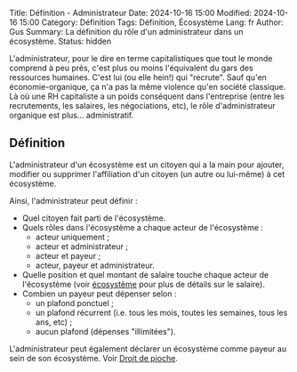 Title: Définition - Administrateur
Date: 2024-10-16 15:00
Modified: 2024-10-16 15:00
Category: Définition
Tags: Définition, Écosystème
Lang: fr
Author: Gus
Summary: La définition du rôle d'un administrateur dans un écosystème.
Status: hidden

L'administrateur, pour le dire en terme capitalistiques que tout le monde comprend à peu près, c'est plus ou moins l'équivalent du gars des ressources humaines.
C'est lui (ou elle hein!) qui "recrute".
Sauf qu'en économie-organique, ça n'a pas la même violence qu'en société classique.
Là où une RH capitaliste a un poids conséquent dans l'entreprise (entre les recrutements, les salaires, les négociations, etc), le rôle d'administrateur organique est plus... administratif.

## Définition

L'administrateur d'un écosystème est un citoyen qui a la main pour ajouter, modifier ou supprimer l'affiliation d'un citoyen (un autre ou lui-même) à cet écosystème.

Ainsi, l'administrateur peut définir :

* Quel citoyen fait parti de l'écosystème.
* Quels rôles dans l'écosystème a chaque acteur de l'écosystème :
    * acteur uniquement ;
    * acteur et administrateur ;
    * acteur et payeur ;
    * acteur, payeur et administrateur.
* Quelle position et quel montant de salaire touche chaque acteur de l'écosystème (voir [écosystème]({filename}/definitions/ecosysteme.md) pour plus de détails sur le salaire).
* Combien un payeur peut dépenser selon :
    * un plafond ponctuel ;
    * un plafond récurrent (i.e. tous les mois, toutes les semaines, tous les ans, etc) ;
    * aucun plafond (dépenses "illimitées").

L'administrateur peut également déclarer un écosystème comme payeur au sein de son écosystème. Voir [Droit de pioche]({filename}/definitions/droit-de-pioche.md).

